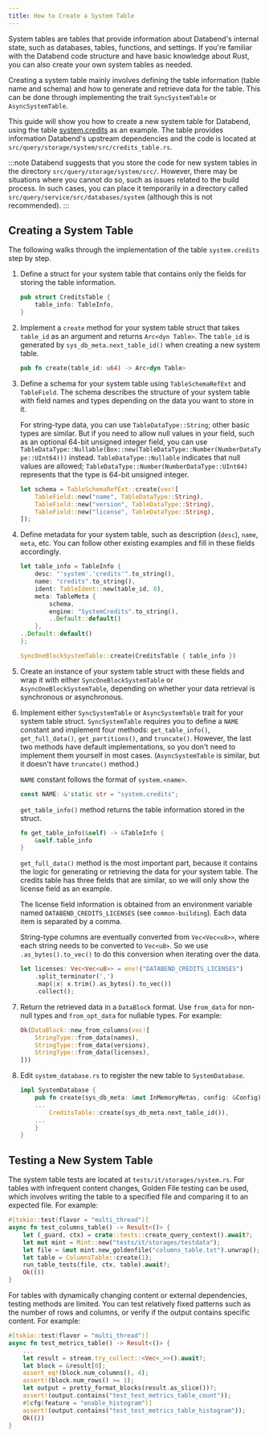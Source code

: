 ```yaml
---
title: How to Create a System Table
---
```


System tables are tables that provide information about Databend's internal state, such as databases, tables, functions, and settings. If you're familiar with the Databend code structure and have basic knowledge about Rust, you can also create your own system tables as needed.

Creating a system table mainly involves defining the table information (table name and schema) and how to generate and retrieve data for the table. This can be done through implementing the trait `SyncSystemTable` or `AsyncSystemTable`.

This guide will show you how to create a new system table for Databend, using the table [system.credits](https://databend.rs/doc/sql-reference/system-tables/system-credits) as an example. The table provides information Databend's upstream dependencies and the code is located at `src/query/storage/system/src/credits_table.rs`.

:::note
Databend suggests that you store the code for new system tables in the directory `src/query/storage/system/src/`. However, there may be situations where you cannot do so, such as issues related to the build process. In such cases, you can place it temporarily in a directory called `src/query/service/src/databases/system` (although this is not recommended).
:::

## Creating a System Table

The following walks through the implementation of the table `system.credits` step by step.

1. Define a struct for your system table that contains only the fields for storing the table information.

    ```rust
    pub struct CreditsTable {
        table_info: TableInfo,
    }
    ```

2. Implement a `create` method for your system table struct that takes `table_id` as an argument and returns `Arc<dyn Table>`. The `table_id` is generated by `sys_db_meta.next_table_id()` when creating a new system table.

    ```rust
    pub fn create(table_id: u64) -> Arc<dyn Table>
    ```

3. Define a schema for your system table using `TableSchemaRefExt` and `TableField`. The schema describes the structure of your system table with field names and types depending on the data you want to store in it.

    For string-type data, you can use `TableDataType::String`; other basic types are similar. But if you need to allow null values in your field, such as an optional 64-bit unsigned integer field, you can use `TableDataType::Nullable(Box::new(TableDataType::Number(NumberDataType::UInt64)))` instead. `TableDataType::Nullable` indicates that null values are allowed; `TableDataType::Number(NumberDataType::UInt64)` represents that the type is 64-bit unsigned integer.

    ```rust
    let schema = TableSchemaRefExt::create(vec![
        TableField::new("name", TableDataType::String),
        TableField::new("version", TableDataType::String),
        TableField::new("license", TableDataType::String),
    ]);
    ```

4. Define metadata for your system table, such as description (`desc`), `name`, `meta`, etc. You can follow other existing examples and fill in these fields accordingly.

    ```rust
    let table_info = TableInfo {
        desc: "'system'.'credits'".to_string(),
        name: "credits".to_string(),
        ident: TableIdent::new(table_id, 0),
        meta: TableMeta {
            schema,
            engine: "SystemCredits".to_string(),
            ..Default::default()
        },
    ..Default::default()
    };

    SyncOneBlockSystemTable::create(CreditsTable { table_info })
    ```

5. Create an instance of your system table struct with these fields and wrap it with either `SyncOneBlockSystemTable` or `AsyncOneBlockSystemTable`, depending on whether your data retrieval is synchronous or asynchronous.

6. Implement either `SyncSystemTable` or `AsyncSystemTable` trait for your system table struct. `SyncSystemTable` requires you to define a `NAME` constant and implement four methods: `get_table_info()`, `get_full_data()`, `get_partitions()`, and `truncate()`. However, the last two methods have default implementations, so you don't need to implement them yourself in most cases. (`AsyncSystemTable` is similar, but it doesn't have `truncate()` method.)

    `NAME` constant follows the format of `system.<name>`.

    ```rust
    const NAME: &'static str = "system.credits";
    ```

    `get_table_info()` method returns the table information stored in the struct.

    ```rust
    fn get_table_info(&self) -> &TableInfo {
        &self.table_info
    }
    ```

    `get_full_data()` method is the most important part, because it contains the logic for generating or retrieving the data for your system table. The credits table has three fields that are similar, so we will only show the license field as an example.

    The license field information is obtained from an environment variable named `DATABEND_CREDITS_LICENSES` (see `common-building`). Each data item is separated by a comma.

    String-type columns are eventually converted from `Vec<Vec<u8>>`, where each string needs to be converted to `Vec<u8>`. So we use `.as_bytes().to_vec()` to do this conversion when iterating over the data.

    ```rust
    let licenses: Vec<Vec<u8>> = env!("DATABEND_CREDITS_LICENSES")
        .split_terminator(',')
        .map(|x| x.trim().as_bytes().to_vec())
        .collect();
    ```

7. Return the retrieved data in a `DataBlock` format. Use `from_data` for non-null types and `from_opt_data` for nullable types. For example:

    ```rust
    Ok(DataBlock::new_from_columns(vec![
        StringType::from_data(names),
        StringType::from_data(versions),
        StringType::from_data(licenses),
    ]))
    ```

8. Edit `system_database.rs` to register the new table to `SystemDatabase`.

    ```rust
    impl SystemDatabase {
        pub fn create(sys_db_meta: &mut InMemoryMetas, config: &Config) -> Self {
        ...
            CreditsTable::create(sys_db_meta.next_table_id()),
        ...
        }
    }
    ```

## Testing a New System Table

The system table tests are located at `tests/it/storages/system.rs`. For tables with infrequent content changes, Golden File testing can be used, which involves writing the table to a specified file and comparing it to an expected file. For example:

```rust
#[tokio::test(flavor = "multi_thread")]
async fn test_columns_table() -> Result<()> {
    let (_guard, ctx) = crate::tests::create_query_context().await?;
    let mut mint = Mint::new("tests/it/storages/testdata");
    let file = &mut mint.new_goldenfile("columns_table.txt").unwrap();
    let table = ColumnsTable::create(1);
    run_table_tests(file, ctx, table).await?;
    Ok(())
}
```

For tables with dynamically changing content or external dependencies, testing methods are limited. You can test relatively fixed patterns such as the number of rows and columns, or verify if the output contains specific content. For example:

```rust
#[tokio::test(flavor = "multi_thread")]
async fn test_metrics_table() -> Result<()> {
	...
    let result = stream.try_collect::<Vec<_>>().await?;
    let block = &result[0];
    assert_eq!(block.num_columns(), 4);
    assert!(block.num_rows() >= 1);
    let output = pretty_format_blocks(result.as_slice())?;
    assert!(output.contains("test_test_metrics_table_count"));
    #[cfg(feature = "enable_histogram")]
    assert!(output.contains("test_test_metrics_table_histogram"));
    Ok(())
}
```
